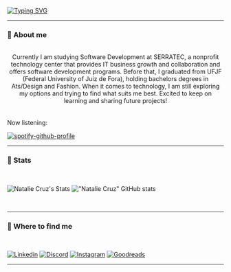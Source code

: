 
<a href="https://git.io/typing-svg"><img src="https://readme-typing-svg.demolab.com?font=Fira+Code&weight=500&pause=1000&color=E1CDF7&center=true&vCenter=true&width=435&lines=%F0%9F%8C%B8+Hello+there%2C+welcome!+%F0%9F%8C%B8" alt="Typing SVG" /></a>

<hr>
<h3>🌸 About me</h3>
<br>
<center>Currently I am studying Software Development at SERRATEC, a nonprofit    technology center that provides IT business growth and collaboration    and offers software development programs. Before that, I graduated    from UFJF (Federal University of Juiz de Fora), holding bachelors degrees in Ats/Design and Fashion. When it comes to technology, I am still exploring my options and trying to find what suits me best. Excited to keep on learning and sharing future projects!</center>
<br>
<br>
Now listening:
<br>

[![spotify-github-profile](https://spotify-github-profile.vercel.app/api/view?uid=crznatalie&cover_image=true&theme=novatorem&show_offline=true&background_color=121212&interchange=false&bar_color_cover=true)](https://spotify-github-profile.vercel.app/api/view?uid=crznatalie&redirect=true)

<hr>
<h3>🌸 Stats</h3>
<br>

![Natalie Cruz's Stats](https://github-readme-stats.vercel.app/api/top-langs/?username=crznatalie&theme=material-palenight)
!["Natalie Cruz" GitHub stats](https://github-readme-stats.vercel.app/api?username=crznatalie&show_icons=true&theme=material-palenight)

<br>
<hr>
<h3>🌸 Where to find me</h3>
<br>

[![Linkedin](https://img.shields.io/badge/LinkedIn-0077B5?style=for-the-badge&logo=linkedin&logoColor=white)](https://www.linkedin.com/in/natalie-cruz-b2b147a6/)
[![Discord](https://img.shields.io/badge/Discord-7289DA?style=for-the-badge&logo=discord&logoColor=white)](https://discord.com/channels/@Baskerville#2270)
[![Instagram](https://img.shields.io/badge/Instagram-E4405F?style=for-the-badge&logo=instagram&logoColor=white)](https://www.instagram.com/nataliecrz/)
[![Goodreads](https://img.shields.io/badge/Goodreads-372213?style=for-the-badge&logo=goodreads&logoColor=white)](https://www.goodreads.com/user/show/109054449-natalie)
<br>
<hr>

<!--
<div style="display: inline_block"><br/>
    <img align="center" alt="java" src="https://img.shields.io/badge/Java-ED8B00?style=for-the-badge&logo=java&logoColor=white" />
    <img align="center" alt="typescript" src="https://img.shields.io/badge/TypeScript-007ACC?style=for-the-badge&logo=typescript&logoColor=white" />
    <img align="center" alt="nodejs" src="https://img.shields.io/badge/Node.js-43853D?style=for-the-badge&logo=node.js&logoColor=white" />
    <img align="center" alt="html5" src="https://img.shields.io/badge/HTML5-E34F26?style=for-the-badge&logo=html5&logoColor=white" />
    <img align="center" alt="css3" src="https://img.shields.io/badge/CSS3-1572B6?style=for-the-badge&logo=css3&logoColor=white" />
    <img align="center" alt="javascript" src="https://img.shields.io/badge/JavaScript-323330?style=for-the-badge&logo=javascript&logoColor=F7DF1E" />
    <img align="center" alt="react" src="https://img.shields.io/badge/React-20232A?style=for-the-badge&logo=react&logoColor=61DAFB" />
    <img align="center" alt="reactnative" src="https://img.shields.io/badge/React_Native-20232A?style=for-the-badge&logo=react&logoColor=61DAFB" />
</div></br>
-->
